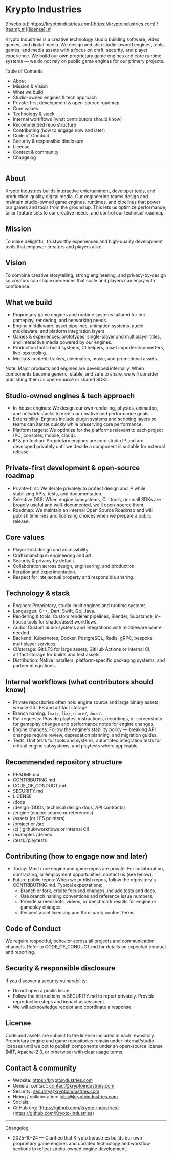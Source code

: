 # Krypto Industries

[![website]: https://kryptoindustries.com](https://kryptoindustries.com) [![team]: #](#) [![license]: #](#)

Krypto Industries is a creative technology studio building software, video games, and digital media. We design and ship studio-owned engines, tools, games, and media assets with a focus on craft, security, and player experience. We build our own proprietary game engines and core runtime systems — we do not rely on public game engines for our primary projects.

Table of Contents
- About
- Mission & Vision
- What we build
- Studio-owned engines & tech approach
- Private-first development & open-source roadmap
- Core values
- Technology & stack
- Internal workflows (what contributors should know)
- Recommended repo structure
- Contributing (how to engage now and later)
- Code of Conduct
- Security & responsible disclosure
- License
- Contact & community
- Changelog

---

## About
Krypto Industries builds interactive entertainment, developer tools, and production-quality digital media. Our engineering teams design and maintain studio-owned game engines, runtimes, and pipelines that power our games and tools from the ground up. This lets us optimize performance, tailor feature sets to our creative needs, and control our technical roadmap.

## Mission
To make delightful, trustworthy experiences and high-quality development tools that empower creators and players alike.

## Vision
To combine creative storytelling, strong engineering, and privacy-by-design so creators can ship experiences that scale and players can enjoy with confidence.

## What we build
- Proprietary game engines and runtime systems tailored for our gameplay, rendering, and networking needs.
- Engine middleware: asset pipelines, animation systems, audio middleware, and platform integration layers.
- Games & experiences: prototypes, single-player and multiplayer titles, and interactive media powered by our engines.
- Production tools: build systems, CI helpers, asset importers/converters, live-ops tooling.
- Media & content: trailers, cinematics, music, and promotional assets.

Note: Major products and engines are developed internally. When components become generic, stable, and safe to share, we will consider publishing them as open-source or shared SDKs.

## Studio-owned engines & tech approach
- In-house engines: We design our own rendering, physics, animation, and network stacks to meet our creative and performance goals.
- Extensibility: Engines include plugin systems and scripting layers so teams can iterate quickly while preserving core performance.
- Platform targets: We optimize for the platforms relevant to each project (PC, consoles, mobile, cloud).
- IP & protection: Proprietary engines are core studio IP and are developed privately until we decide a component is suitable for external release.

## Private-first development & open-source roadmap
- Private-first: We iterate privately to protect design and IP while stabilizing APIs, tests, and documentation.
- Selective OSS: When engine subsystems, CLI tools, or small SDKs are broadly useful and well-documented, we'll open-source them.
- Roadmap: We maintain an internal Open Source Roadmap and will publish timelines and licensing choices when we prepare a public release.

## Core values
- Player-first design and accessibility.
- Craftsmanship in engineering and art.
- Security & privacy by default.
- Collaboration across design, engineering, and production.
- Iteration and experimentation.
- Respect for intellectual property and responsible sharing.

## Technology & stack
- Engines: Proprietary, studio-built engines and runtime systems.
- Languages: C++, Dart, Swift, Go, Java.
- Rendering & tools: Custom renderer pipelines, Blender, Substance, in-house tools for shader/asset workflows.
- Audio: Custom audio systems and integrations with middleware where needed.
- Backend: Kubernetes, Docker, PostgreSQL, Redis, gRPC, bespoke multiplayer services.
- CI/storage: Git LFS for large assets, GitHub Actions or internal CI, artifact storage for builds and test assets.
- Distribution: Native installers, platform-specific packaging systems, and partner integrations.

## Internal workflows (what contributors should know)
- Private repositories often hold engine source and large binary assets; we use Git LFS and artifact storage.
- Branch naming: `feat/`, `fix/`, `chore/`, `docs/`.
- Pull requests: Provide playtest instructions, recordings, or screenshots for gameplay changes and performance notes for engine changes.
- Engine changes: Follow the engine's stability policy — breaking API changes require review, deprecation planning, and migration guides.
- Tests: Unit tests for tools and systems, automated integration tests for critical engine subsystems, and playtests where applicable.

## Recommended repository structure
- README.md
- CONTRIBUTING.md
- CODE_OF_CONDUCT.md
- SECURITY.md
- LICENSE
- /docs
- /design (GDDs, technical design docs, API contracts)
- /engine (engine source or references)
- /assets (or LFS pointers)
- /project or /src
- /ci (.github/workflows or internal CI)
- /examples /demos
- /tests /playtests

## Contributing (how to engage now and later)
- Today: Most core engine and game repos are private. For collaboration, contracting, or employment opportunities, contact us (see below).
- Future public repos: When we publish repos, follow the repository's CONTRIBUTING.md. Typical expectations:
  - Branch or fork, create focused changes, include tests and docs.
  - Use branch naming conventions and reference issue numbers.
  - Provide screenshots, videos, or benchmark results for engine or gameplay changes.
  - Respect asset licensing and third-party content terms.

## Code of Conduct
We require respectful, behavior across all projects and communication channels. Refer to CODE_OF_CONDUCT.md for details on expected conduct and reporting.
      
## Security & responsible disclosure
If you discover a security vulnerability:
- Do not open a public issue.
- Follow the instructions in SECURITY.md to report privately. Provide reproduction steps and impact assessment.
- We will acknowledge receipt and coordinate a response.

## License
Code and assets are subject to the license included in each repository. Proprietary engine and game repositories remain under internal/studio licenses until we opt to publish components under an open-source license (MIT, Apache-2.0, or otherwise) with clear usage terms.

## Contact & community
- Website: https://kryptoindustries.com
- General contact: contact@kryptoindustries.com
- Security: security@kryptoindustries.com
- Hiring / collaboration: jobs@kryptoindustries.com
- Socials:
- GitHub org: [https://github.com/krypto-industries](https://github.com/Krypto-Industries)

---

Changelog
- 2025-10-24 — Clarified that Krypto Industries builds our own proprietary game engines and updated technology and workflow sections to reflect studio-owned engine development.
